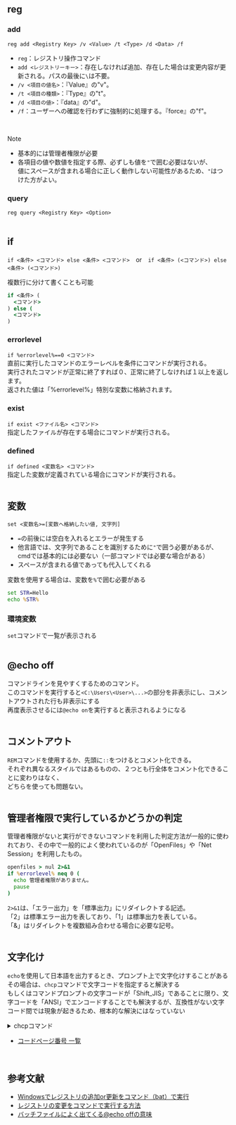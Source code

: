 ## reg
### add
`reg add <Registry Key> /v <Value> /t <Type> /d <Data> /f`<br>
- `reg`：レジストリ操作コマンド<br>
- `add <レジストリーキー>`：存在しなければ追加、存在した場合は変更内容が更新される。パスの最後に`\`は不要。<br>
- `/v <項目の値名>`：『Value』の"v"。<br>
- `/t <項目の種類>`：『Type』の"t"。<br>
- `/d <項目の値>`：『data』の"d"。<br>
- `/f`：ユーザーへの確認を行わずに強制的に処理する。『force』の"f"。<br>
<br>

> [!Note]
> - 基本的には管理者権限が必要
> - 各項目の値や数値を指定する際、必ずしも値を`"`で囲む必要はないが、<br>値にスペースが含まれる場合に正しく動作しない可能性があるため、`"`はつけた方がよい。

### query
`reg query <Registry Key> <Option>`<br>
<br>

## if
`if <条件> <コマンド> else <条件> <コマンド>`　or　`if <条件> (<コマンド>) else <条件> (<コマンド>)`<br>

複数行に分けて書くことも可能
```cmd
if <条件> (
  <コマンド>
) else (
  <コマンド>
)
```

### errorlevel
`if %errorlevel%==0 <コマンド>`<br>
直前に実行したコマンドのエラーレベルを条件にコマンドが実行される。<br>
実行されたコマンドが正常に終了すれば０、正常に終了しなければ１以上を返します。<br>
返された値は「%errorlevel%」特別な変数に格納されます。<br>

### exist
`if exist <ファイル名> <コマンド>`<br>
指定したファイルが存在する場合にコマンドが実行される。<br>

### defined
`if defined <変数名> <コマンド>`<br>
指定した変数が定義されている場合にコマンドが実行される。<br>
<br>

## 変数
`set <変数名>=[変数へ格納したい値, 文字列]`
- `=`の前後には空白を入れるとエラーが発生する
- 他言語では、文字列であることを識別するために`"`で囲う必要があるが、cmdでは基本的には必要ない（一部コマンドでは必要な場合がある）
- スペースが含まれる値であっても代入してくれる

変数を使用する場合は、変数を`%`で囲む必要がある
```cmd
set STR=Hello
echo %STR%
```

### 環境変数
`set`コマンドで一覧が表示される<br>
<br>

## @echo off
コマンドラインを見やすくするためのコマンド。<br>
このコマンドを実行すると`<C:\Users\<User>\...>`の部分を非表示にし、コメントアウトされた行も非表示にする<br>
再度表示させるには`@echo on`を実行すると表示されるようになる<br>
<br>

## コメントアウト
`REM`コマンドを使用するか、先頭に`::`をつけるとコメント化できる。<br>
それぞれ異なるスタイルではあるものの、２つとも行全体をコメント化できることに変わりはなく、<br>
どちらを使っても問題ない。<br>
<br>

## 管理者権限で実行しているかどうかの判定
管理者権限がないと実行ができないコマンドを利用した判定方法が一般的に使われており、その中で一般的によく使われているのが「OpenFiles」や「Net Session」を利用したもの。<br>
```cmd
openfiles > nul 2>&1
if %errorlevel% neq 0 (
  echo 管理者権限がありません。
  pause
)
```
`2>&1`は、「エラー出力」を「標準出力」にリダイレクトする記述。<br>
「2」は標準エラー出力を表しており、「1」は標準出力を表している。<br>
「&」はリダイレクトを複数組み合わせる場合に必要な記号。<br>
<br>

## 文字化け
`echo`を使用して日本語を出力するとき、プロンプト上で文字化けすることがある<br>
その場合は、`chcp`コマンドで文字コードを指定すると解決する<br>
もしくはコマンドプロンプトの文字コードが「Shift_JIS」であることに限り、文字コードを「ANSI」でエンコードすることでも解決するが、互換性がない文字コード間では現象が起きるため、根本的な解決にはなっていない<br>

<details>
<summary>chcpコマンド</summary>
  
構文：`chcp <コードページ番号>`
  
|コードページ番号|文字コード|
:-:|:-:
|932|shift-jis|
|1200|utf-16|
|51932|ecu-jp|
|65000|utf-7|
|65001|utf-8|
</details>

- [コードページ番号 一覧](https://learn.microsoft.com/ja-jp/windows/win32/intl/code-page-identifiers)
<br>

## 参考文献
- [Windowsでレジストリの追加or更新をコマンド（bat）で実行](https://qiita.com/waokitsune/items/e2c514530380564239b6)
- [レジストリの変更をコマンドで実行する方法](https://oozappase.com/windows/regcommand/)
- [バッチファイルによく出てくる@echo offの意味](https://qiita.com/Sanada-code/items/5d21d885b732e6fb0d03)
